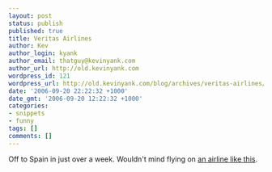```yaml
---
layout: post
status: publish
published: true
title: Veritas Airlines
author: Kev
author_login: kyank
author_email: thatguy@kevinyank.com
author_url: http://old.kevinyank.com
wordpress_id: 121
wordpress_url: http://old.kevinyank.com/blog/archives/veritas-airlines/
date: '2006-09-20 22:22:32 +1000'
date_gmt: '2006-09-20 12:22:32 +1000'
categories:
- snippets
- funny
tags: []
comments: []
---
```

<p>Off to Spain in just over a week. Wouldn't mind flying on <a href="http://www.economist.com/opinion/displaystory.cfm?story_id=7884654">an airline like this</a>.</p>
